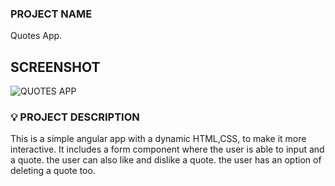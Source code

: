 ### PROJECT NAME

Quotes App.

## SCREENSHOT

![QUOTES APP]()

### :bulb: PROJECT DESCRIPTION

This is a simple angular app with a dynamic HTML,CSS, to make it more interactive. It includes a form component where the user is able to input and a quote. the user can also like and dislike a quote. the user has an option of deleting a quote too.
